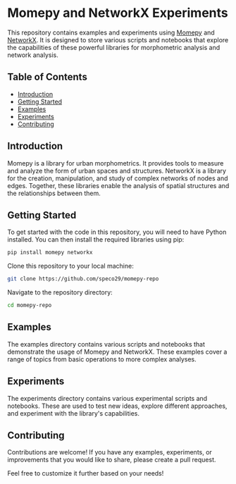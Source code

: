 # Momepy and NetworkX Experiments
 
This repository contains examples and experiments using [Momepy](https://docs.momepy.org/en/stable/) and [NetworkX](https://networkx.github.io/). It is designed to store various scripts and notebooks that explore the capabilities of these powerful libraries for morphometric analysis and network analysis.  
 
## Table of Contents      
 
- [Introduction](#introduction)
- [Getting Started](#getting-started)
- [Examples](#examples)
- [Experiments](#experiments)
- [Contributing](#contributing)

## Introduction

Momepy is a library for urban morphometrics. It provides tools to measure and analyze the form of urban spaces and structures. NetworkX is a library for the creation, manipulation, and study of complex networks of nodes and edges. Together, these libraries enable the analysis of spatial structures and the relationships between them.

## Getting Started

To get started with the code in this repository, you will need to have Python installed. You can then install the required libraries using pip:

```bash
pip install momepy networkx
```
Clone this repository to your local machine:

```bash
git clone https://github.com/speco29/momepy-repo
```
Navigate to the repository directory:

```bash
cd momepy-repo
```
## Examples
The examples directory contains various scripts and notebooks that demonstrate the usage of Momepy and NetworkX. These examples cover a range of topics from basic operations to more complex analyses.

## Experiments
The experiments directory contains various experimental scripts and notebooks. These are used to test new ideas, explore different approaches, and experiment with the library's capabilities.

## Contributing
Contributions are welcome! If you have any examples, experiments, or improvements that you would like to share, please create a pull request.

Feel free to customize it further based on your needs!
